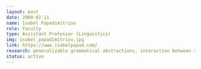 ```yaml
---
layout: post
date: 2000-02-11
name: Isabel Papadimitriou
role: faculty
type: Assistant Professor (Linguistics)
img: isabel_papadimitriou,jpg
link: https://www.isabelpapad.com/
research: generalizable grammatical abstractions, interaction between structure and meaning representations, multilingualism
status: active
---
```

